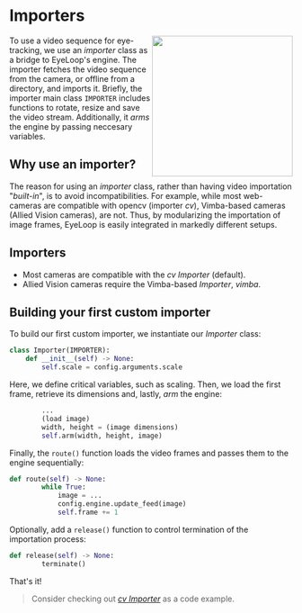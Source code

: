 # Importers #
<p align="right">
    <img src="https://github.com/simonarvin/eyeloop/blob/master/misc/imgs/importer_overview.svg?raw=true" align="right" height="250">
    </p>

To use a video sequence for eye-tracking, we use an *importer* class as a bridge to EyeLoop's engine. The importer fetches the video sequence from the camera, or offline from a directory, and imports it. Briefly, the importer main class ```IMPORTER``` includes functions to rotate, resize and save the video stream. Additionally, it *arms* the engine by passing neccesary variables.

## Why use an importer? ##
The reason for using an *importer* class, rather than having video importation "*built-in*", is to avoid incompatibilities. For example, while most web-cameras are compatible with opencv (importer *cv*), Vimba-based cameras (Allied Vision cameras), are not. Thus, by modularizing the importation of image frames, EyeLoop is easily integrated in markedly different setups.

## Importers ##

- Most cameras are compatible with the *cv Importer* (default).
- Allied Vision cameras require the Vimba-based *Importer*, *vimba*.

## Building your first custom importer ##
To build our first custom importer, we instantiate our *Importer* class:
```python
class Importer(IMPORTER):
    def __init__(self) -> None:
        self.scale = config.arguments.scale
```
Here, we define critical variables, such as scaling. Then, we load the first frame, retrieve its dimensions and, lastly, *arm* the engine:

```python
        ...
        (load image)
        width, height = (image dimensions)
        self.arm(width, height, image)
```
Finally, the ```route()``` function loads the video frames and passes them to the engine sequentially:
```python
def route(self) -> None:
        while True:
            image = ...
            config.engine.update_feed(image)
            self.frame += 1
```
Optionally, add a ```release()``` function to control termination of the importation process:
```python
def release(self) -> None:
        terminate()
```

That's it!
> Consider checking out [*cv Importer*](https://github.com/simonarvin/eyeloop/blob/master/importers/cv.py) as a code example.
